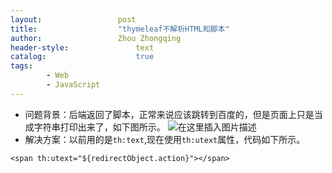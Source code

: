 ```yaml
---
layout:					post
title:					"thymeleaf不解析HTML和脚本"
author:					Zhou Zhongqing
header-style:				text
catalog:					true
tags:
		- Web
		- JavaScript
---
```

- 问题背景：后端返回了脚本，正常来说应该跳转到百度的，但是页面上只是当成字符串打印出来了，如下图所示。
![在这里插入图片描述](https://i-blog.csdnimg.cn/blog_migrate/69fdf39739446fde52b3e350ff1fb774.png)
- 解决方案：以前用的是`th:text`,现在使用`th:utext`属性，代码如下所示。

```
<span th:utext="${redirectObject.action}"></span>
```
